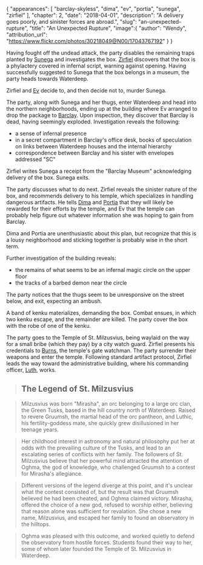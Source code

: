 {
    "appearances": [
        "barclay-skyless",
        "dima",
        "ev",
        "portia",
        "sunega",
        "zirfiel"
    ],
    "chapter": 2,
    "date": "2018-04-01",
    "description": "A delivery goes poorly, and sinister forces are abroad.",
    "slug": "an-unexpected-rupture",
    "title": "An Unexpected Rupture",
    "image":{
        "author": "Wendy",
        "attribution_url": "https://www.flickr.com/photos/30218049@N00/17043767192"
    }
}

Having fought off the undead attack, the party disables the remaining traps planted by [Sunega](/characters/sunega/) and investigates the box. [Zirfiel](/characters/zirfiel/) discovers that the box is a phylactery covered in infernal script, warning against opening. Having successfully suggested to Sunega that the box belongs in a museum, the party heads towards Waterdeep.

Zirfiel and [Ev](/characters/ev/) decide to, and then decide not to, murder Sunega.

The party, along with Sunega and her thugs, enter Waterdeep and head into the northern neighborhoods, ending up at the building where Ev arranged to drop the package to [Barclay](/characters/barclay/). Upon inspection, they discover that Barclay is dead, having seemingly exploded. Investigation reveals the following:

* a sense of infernal presence
* in a secret compartment in Barclay's office desk, books of speculation on links between Waterdeep houses and the internal hierarchy
* correspondence between Barclay and his sister with envelopes addressed "SC"

Zirfiel writes Sunega a receipt from the "Barclay Museum" acknowledging delivery of the box. Sunega exits.

The party discusses what to do next. Zirfiel reveals the sinister nature of the box, and recommends delivery to his temple, which specializes in handling dangerous artifacts. He tells [Dima](/characters/dima/) and [Portia](/characters/portia/) that they will likely be rewarded for their efforts by the temple, and Ev that the temple can probably help figure out whatever information she was hoping to gain from Barclay.

Dima and Portia are unenthusiastic about this plan, but recognize that this is a lousy neighborhood and sticking together is probably wise in the short term.

Further investigation of the building reveals:

* the remains of what seems to be an infernal magic circle on the upper floor
* the tracks of a barbed demon near the circle

The party notices that the thugs seem to be unresponsive on the street below, and exit, expecting an ambush.

A band of kenku materializes, demanding the box. Combat ensues, in which two kenku escape, and the remainder are killed. The party cover the box with the robe of one of the kenku.

The party goes to the Temple of St. Milzusvius, being waylaid on the way for a small bribe (which they pay) by a city watch guard. Zirfiel presents his credentials to [Burns](/characters/burns/), the temple's gate watchman. The party surrender their weapons and enter the temple. Following standard artifact protocol, Zirfiel leads the way toward the administrative building, where his commanding officer, [Luth](/characters/luth/), works.

> ## The Legend of St. Milzusvius

> Milzusvius was born "Mirasha", an orc belonging to a large orc clan, the Green Tusks, based in the hill country north of Waterdeep. Raised to revere Gruumsh, the martial head of the orc pantheon, and Luthic, his fertility-goddess mate, she quickly grew disillusioned in her teenage years.

> Her childhood interest in astronomy and natural philosophy put her at odds with the prevailing culture of the Tusks, and lead to an escalating series of conflicts with her family. The followers of St. Milzusvius believe that her powerful mind attracted the attention of Oghma, the god of knowledge, who challenged Gruumsh to a contest for Mirasha's allegiance.

> Different versions of the legend diverge at this point, and it's unclear what the contest consisted of, but the result was that Gruumsh believed he had been cheated, and Oghma claimed victory. Mirasha, offered the choice of a new god, refused to worship either, believing that reason alone was sufficient for revalation. She chose a new name, Milzusvius, and escaped her family to found an observatory in the hilltops.

> Oghma was pleased with this outcome, and worked quietly to defend the observatory from hostile forces. Students found their way to her, some of whom later founded the Temple of St. Milzusvius in Waterdeep.

